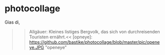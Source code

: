 # photocollage
Gias di,
>>Allgäuer: Kleines listiges Bergvolk, 
       das sich von durchreisenden
Touristen ernährt.<<
[opneye]: https://github.com/bastike/photocollage/blob/master/pic/openeye.JPG  "openeye"

